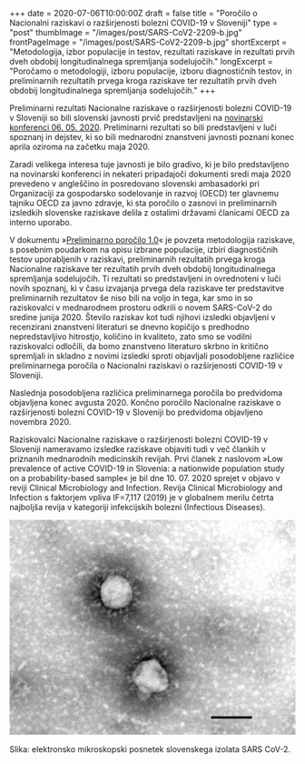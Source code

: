 +++
date = 2020-07-06T10:00:00Z
draft = false
title = "Poročilo o Nacionalni raziskavi o razširjenosti bolezni COVID-19 v Sloveniji"
type = "post"
thumbImage = "/images/post/SARS-CoV2-2209-b.jpg"
frontPageImage = "/images/post/SARS-CoV2-2209-b.jpg"
shortExcerpt = "Metodologija, izbor populacije in testov, rezultati raziskave in rezultati prvih dveh obdobij longitudinalnega spremljanja sodelujočih."
longExcerpt = "Poročamo o metodologiji, izboru populacije, izboru diagnostičnih testov, in preliminarnih rezultatih prvega kroga raziskave ter rezultatih prvih dveh obdobij longitudinalnega spremljanja sodelujočih."
+++


Preliminarni rezultati Nacionalne raziskave o razširjenosti bolezni COVID-19 v Sloveniji so bili slovenski javnosti prvič predstavljeni na [novinarski konferenci 06. 05. 2020](https://vzivo.sta.si/). Preliminarni rezultati so bili predstavljeni v luči spoznanj in dejstev, ki so bili mednarodni znanstveni javnosti poznani konec aprila oziroma na začetku maja 2020.

Zaradi velikega interesa tuje javnosti je bilo gradivo, ki je bilo predstavljeno na novinarski konferenci in nekateri pripadajoči dokumenti sredi maja 2020 prevedeno v angleščino in posredovano slovenski ambasadorki pri Organizaciji za gospodarsko sodelovanje in razvoj (OECD) ter glavnemu tajniku OECD za javno zdravje, ki sta poročilo o zasnovi in preliminarnih izsledkih slovenske raziskave delila z ostalimi državami članicami OECD za interno uporabo.

V dokumentu »[Preliminarno poročilo 1.0](http://file.biolab.si/files/2020-07-6-covid-19-slovenija-porocilo-1-0.pdf)« je povzeta metodologija raziskave, s posebnim poudarkom na opisu izbrane populacije, izbiri diagnostičnih testov uporabljenih v raziskavi, preliminarnih rezultatih prvega kroga Nacionalne raziskave ter rezultatih prvih dveh obdobij longitudinalnega spremljanja sodelujočih. Ti rezultati so predstavljeni in ovrednoteni v luči novih spoznanj, ki v času izvajanja prvega dela raziskave ter predstavitve preliminarnih rezultatov še niso bili na voljo in tega, kar smo in so raziskovalci v mednarodnem prostoru odkrili o novem SARS-CoV-2 do sredine junija 2020. Število raziskav kot tudi njihovi izsledki objavljeni v recenzirani znanstveni literaturi se dnevno kopičijo s predhodno nepredstavljivo hitrostjo, količino in kvaliteto, zato smo se vodilni raziskovalci odločili, da bomo znanstveno literaturo skrbno in kritično spremljali in skladno z novimi izsledki sproti objavljali posodobljene različice preliminarnega poročila o Nacionalni raziskavi o razširjenosti COVID-19 v Sloveniji.

Naslednja posodobljena različica preliminarnega poročila bo predvidoma objavljena konec avgusta 2020.
Končno poročilo Nacionalne raziskave o razširjenosti bolezni COVID-19 v Sloveniji bo predvidoma objavljeno novembra 2020.

Raziskovalci Nacionalne raziskave o razširjenosti bolezni COVID-19 v Sloveniji nameravamo izsledke raziskave objaviti tudi v več člankih v priznanih mednarodnih medicinskih revijah. Prvi članek z naslovom »Low prevalence of active COVID-19 in Slovenia: a nationwide population study on a probability-based sample« je bil dne 10. 07. 2020 sprejet v objavo v reviji Clinical Microbiology and Infection. Revija Clinical Microbiology and Infection s faktorjem vpliva IF=7,117 (2019) je v globalnem merilu četrta najboljša revija v kategoriji infekcijskih bolezni (Infectious Diseases). 

![](/images/post/SARS-CoV2-2209-b-large.jpg)

Slika: elektronsko mikroskopski posnetek slovenskega izolata SARS CoV-2.